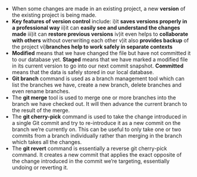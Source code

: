 * When some changes are made in an existing project, a new **version** of the existing project is being made. 
* **Key features of version control** include: i)it **saves versions properly in a professional way** ii)it can **easily see and understand the changes made** iii)it can **restore previous versions** iv)it even helps to **collaborate with others** without overwriting each other v)it also **provides backup** of the project vi)**branches help to work safely in separate contexts**
* **Modified** means that we have changed the file but have not committed it to our database yet. **Staged** means that we have marked a modified file in its current version to go into our next commit snapshot. **Committed** means that the data is safely stored in our local database.
* **Git branch** command is used as a branch management tool which can list the
 branches we have, create a new branch, delete branches and even rename branches.
* The **git merge** tool is used to merge one or more branches into the branch we have checked out. It will then advance the current branch to the result of the merge.
*  The **git cherry-pick** command is used to take the change introduced in a single Git commit and try to re-introduce it as a new commit on the branch we’re currently on. This can be useful to only take one or two commits from a branch individually rather than merging in the branch which takes all the changes.
*  The **git revert** command is essentially a reverse git cherry-pick command. It creates a new commit that applies the exact opposite of the change introduced in the commit we’re targeting, essentially undoing or reverting it.
